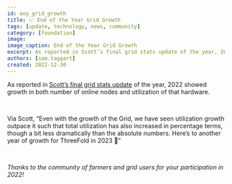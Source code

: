 ```yaml
---
id: eoy_grid_growth
title: 📈 End of the Year Grid Growth
tags: [update, technology, news, community]
category: [foundation]
image: 
image_caption: End of the Year Grid Growth
excerpt: As reported in Scott’s final grid stats update of the year, 2022 showed growth in both number of online nodes and utilization of that hardware.
authors: [sam.taggart]
created: 2022-12-30
---
```


As reported in [Scott’s final grid stats update](https://forum.threefold.io/t/grid-stats-new-nodes-utilization-overview/3291/33?u=gosam) of the year, 2022 showed growth in both number of online nodes and utilization of that hardware.

<br/>

Via Scott, “Even with the growth of the Grid, we have seen utilization growth outpace it such that total utilization has also increased in percentage terms, though a bit less dramatically than the absolute numbers. Here’s to another year of growth for ThreeFold in 2023 🥂”

<br/>

_Thanks to the community of farmers and grid users for your participation in 2022!_